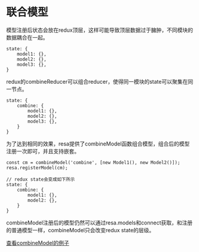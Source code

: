 # 联合模型

模型注册后状态会放在redux顶层，这样可能导致顶层数据过于臃肿，不同模块的数据耦合在一起。
```
state: {
    model1: {},
    model2: {},
    model3: {},
}
```
redux的combineReducer可以组合reducer，使得同一模块的state可以聚集在同一节点。
```
state: {
    combine: {
        model1: {},
        model2: {},
        model3: {},
    }
}
```
为了达到相同的效果，resa提供了combineModel函数组合模型，组合后的模型注册一次即可，并且支持嵌套。
```
const cm = combineModel('combine', [new Model1(), new Model2()]);
resa.registerModel(cm);

// redux state会变成如下所示
state: {
    combine: {
        model1: {},
        model2: {},
    }
}
```

combineModel注册后的模型仍然可以通过resa.models和connect获取，和注册的普通模型一样，combineModel只会改变redux state的层级。

[查看combineModel的例子](https://stackblitz.com/edit/react-ts-d1uenc)
